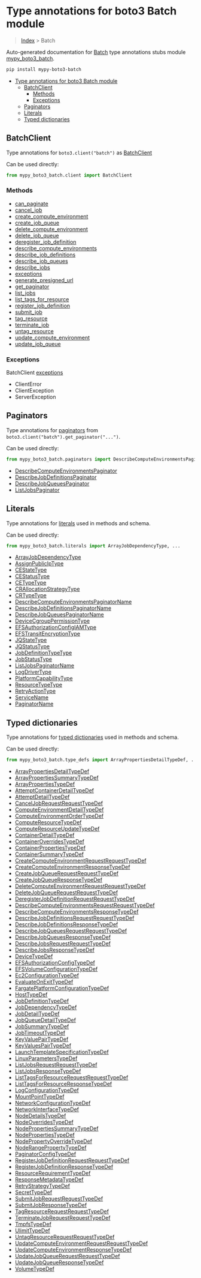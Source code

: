 # Type annotations for boto3 Batch module

> [Index](..) > Batch

Auto-generated documentation for
[Batch](https://boto3.amazonaws.com/v1/documentation/api/latest/reference/services/batch.html#Batch)
type annotations stubs module
[mypy_boto3_batch](https://pypi.org/project/mypy-boto3-batch/).

```bash
pip install mypy-boto3-batch
```

- [Type annotations for boto3 Batch module](#type-annotations-for-boto3-batch-module)
  - [BatchClient](#batchclient)
    - [Methods](#methods)
    - [Exceptions](#exceptions)
  - [Paginators](#paginators)
  - [Literals](#literals)
  - [Typed dictionaries](#typed-dictionaries)

## BatchClient

Type annotations for `boto3.client("batch")` as [BatchClient](./client.md)

Can be used directly:

```python
from mypy_boto3_batch.client import BatchClient
```

### Methods

- [can_paginate](./client.md#can_paginate)
- [cancel_job](./client.md#cancel_job)
- [create_compute_environment](./client.md#create_compute_environment)
- [create_job_queue](./client.md#create_job_queue)
- [delete_compute_environment](./client.md#delete_compute_environment)
- [delete_job_queue](./client.md#delete_job_queue)
- [deregister_job_definition](./client.md#deregister_job_definition)
- [describe_compute_environments](./client.md#describe_compute_environments)
- [describe_job_definitions](./client.md#describe_job_definitions)
- [describe_job_queues](./client.md#describe_job_queues)
- [describe_jobs](./client.md#describe_jobs)
- [exceptions](./client.md#exceptions)
- [generate_presigned_url](./client.md#generate_presigned_url)
- [get_paginator](./client.md#get_paginator)
- [list_jobs](./client.md#list_jobs)
- [list_tags_for_resource](./client.md#list_tags_for_resource)
- [register_job_definition](./client.md#register_job_definition)
- [submit_job](./client.md#submit_job)
- [tag_resource](./client.md#tag_resource)
- [terminate_job](./client.md#terminate_job)
- [untag_resource](./client.md#untag_resource)
- [update_compute_environment](./client.md#update_compute_environment)
- [update_job_queue](./client.md#update_job_queue)

### Exceptions

BatchClient [exceptions](./client.md#exceptions)

- ClientError
- ClientException
- ServerException

## Paginators

Type annotations for [paginators](./paginators.md) from
`boto3.client("batch").get_paginator("...")`.

Can be used directly:

```python
from mypy_boto3_batch.paginators import DescribeComputeEnvironmentsPaginator, ...
```

- [DescribeComputeEnvironmentsPaginator](./paginators.md#describecomputeenvironmentspaginator)
- [DescribeJobDefinitionsPaginator](./paginators.md#describejobdefinitionspaginator)
- [DescribeJobQueuesPaginator](./paginators.md#describejobqueuespaginator)
- [ListJobsPaginator](./paginators.md#listjobspaginator)

## Literals

Type annotations for [literals](./literals.md) used in methods and schema.

Can be used directly:

```python
from mypy_boto3_batch.literals import ArrayJobDependencyType, ...
```

- [ArrayJobDependencyType](./literals.md#arrayjobdependencytype)
- [AssignPublicIpType](./literals.md#assignpubliciptype)
- [CEStateType](./literals.md#cestatetype)
- [CEStatusType](./literals.md#cestatustype)
- [CETypeType](./literals.md#cetypetype)
- [CRAllocationStrategyType](./literals.md#crallocationstrategytype)
- [CRTypeType](./literals.md#crtypetype)
- [DescribeComputeEnvironmentsPaginatorName](./literals.md#describecomputeenvironmentspaginatorname)
- [DescribeJobDefinitionsPaginatorName](./literals.md#describejobdefinitionspaginatorname)
- [DescribeJobQueuesPaginatorName](./literals.md#describejobqueuespaginatorname)
- [DeviceCgroupPermissionType](./literals.md#devicecgrouppermissiontype)
- [EFSAuthorizationConfigIAMType](./literals.md#efsauthorizationconfigiamtype)
- [EFSTransitEncryptionType](./literals.md#efstransitencryptiontype)
- [JQStateType](./literals.md#jqstatetype)
- [JQStatusType](./literals.md#jqstatustype)
- [JobDefinitionTypeType](./literals.md#jobdefinitiontypetype)
- [JobStatusType](./literals.md#jobstatustype)
- [ListJobsPaginatorName](./literals.md#listjobspaginatorname)
- [LogDriverType](./literals.md#logdrivertype)
- [PlatformCapabilityType](./literals.md#platformcapabilitytype)
- [ResourceTypeType](./literals.md#resourcetypetype)
- [RetryActionType](./literals.md#retryactiontype)
- [ServiceName](./literals.md#servicename)
- [PaginatorName](./literals.md#paginatorname)

## Typed dictionaries

Type annotations for [typed dictionaries](./type_defs.md) used in methods and
schema.

Can be used directly:

```python
from mypy_boto3_batch.type_defs import ArrayPropertiesDetailTypeDef, ...
```

- [ArrayPropertiesDetailTypeDef](./type_defs.md#arraypropertiesdetailtypedef)
- [ArrayPropertiesSummaryTypeDef](./type_defs.md#arraypropertiessummarytypedef)
- [ArrayPropertiesTypeDef](./type_defs.md#arraypropertiestypedef)
- [AttemptContainerDetailTypeDef](./type_defs.md#attemptcontainerdetailtypedef)
- [AttemptDetailTypeDef](./type_defs.md#attemptdetailtypedef)
- [CancelJobRequestRequestTypeDef](./type_defs.md#canceljobrequestrequesttypedef)
- [ComputeEnvironmentDetailTypeDef](./type_defs.md#computeenvironmentdetailtypedef)
- [ComputeEnvironmentOrderTypeDef](./type_defs.md#computeenvironmentordertypedef)
- [ComputeResourceTypeDef](./type_defs.md#computeresourcetypedef)
- [ComputeResourceUpdateTypeDef](./type_defs.md#computeresourceupdatetypedef)
- [ContainerDetailTypeDef](./type_defs.md#containerdetailtypedef)
- [ContainerOverridesTypeDef](./type_defs.md#containeroverridestypedef)
- [ContainerPropertiesTypeDef](./type_defs.md#containerpropertiestypedef)
- [ContainerSummaryTypeDef](./type_defs.md#containersummarytypedef)
- [CreateComputeEnvironmentRequestRequestTypeDef](./type_defs.md#createcomputeenvironmentrequestrequesttypedef)
- [CreateComputeEnvironmentResponseTypeDef](./type_defs.md#createcomputeenvironmentresponsetypedef)
- [CreateJobQueueRequestRequestTypeDef](./type_defs.md#createjobqueuerequestrequesttypedef)
- [CreateJobQueueResponseTypeDef](./type_defs.md#createjobqueueresponsetypedef)
- [DeleteComputeEnvironmentRequestRequestTypeDef](./type_defs.md#deletecomputeenvironmentrequestrequesttypedef)
- [DeleteJobQueueRequestRequestTypeDef](./type_defs.md#deletejobqueuerequestrequesttypedef)
- [DeregisterJobDefinitionRequestRequestTypeDef](./type_defs.md#deregisterjobdefinitionrequestrequesttypedef)
- [DescribeComputeEnvironmentsRequestRequestTypeDef](./type_defs.md#describecomputeenvironmentsrequestrequesttypedef)
- [DescribeComputeEnvironmentsResponseTypeDef](./type_defs.md#describecomputeenvironmentsresponsetypedef)
- [DescribeJobDefinitionsRequestRequestTypeDef](./type_defs.md#describejobdefinitionsrequestrequesttypedef)
- [DescribeJobDefinitionsResponseTypeDef](./type_defs.md#describejobdefinitionsresponsetypedef)
- [DescribeJobQueuesRequestRequestTypeDef](./type_defs.md#describejobqueuesrequestrequesttypedef)
- [DescribeJobQueuesResponseTypeDef](./type_defs.md#describejobqueuesresponsetypedef)
- [DescribeJobsRequestRequestTypeDef](./type_defs.md#describejobsrequestrequesttypedef)
- [DescribeJobsResponseTypeDef](./type_defs.md#describejobsresponsetypedef)
- [DeviceTypeDef](./type_defs.md#devicetypedef)
- [EFSAuthorizationConfigTypeDef](./type_defs.md#efsauthorizationconfigtypedef)
- [EFSVolumeConfigurationTypeDef](./type_defs.md#efsvolumeconfigurationtypedef)
- [Ec2ConfigurationTypeDef](./type_defs.md#ec2configurationtypedef)
- [EvaluateOnExitTypeDef](./type_defs.md#evaluateonexittypedef)
- [FargatePlatformConfigurationTypeDef](./type_defs.md#fargateplatformconfigurationtypedef)
- [HostTypeDef](./type_defs.md#hosttypedef)
- [JobDefinitionTypeDef](./type_defs.md#jobdefinitiontypedef)
- [JobDependencyTypeDef](./type_defs.md#jobdependencytypedef)
- [JobDetailTypeDef](./type_defs.md#jobdetailtypedef)
- [JobQueueDetailTypeDef](./type_defs.md#jobqueuedetailtypedef)
- [JobSummaryTypeDef](./type_defs.md#jobsummarytypedef)
- [JobTimeoutTypeDef](./type_defs.md#jobtimeouttypedef)
- [KeyValuePairTypeDef](./type_defs.md#keyvaluepairtypedef)
- [KeyValuesPairTypeDef](./type_defs.md#keyvaluespairtypedef)
- [LaunchTemplateSpecificationTypeDef](./type_defs.md#launchtemplatespecificationtypedef)
- [LinuxParametersTypeDef](./type_defs.md#linuxparameterstypedef)
- [ListJobsRequestRequestTypeDef](./type_defs.md#listjobsrequestrequesttypedef)
- [ListJobsResponseTypeDef](./type_defs.md#listjobsresponsetypedef)
- [ListTagsForResourceRequestRequestTypeDef](./type_defs.md#listtagsforresourcerequestrequesttypedef)
- [ListTagsForResourceResponseTypeDef](./type_defs.md#listtagsforresourceresponsetypedef)
- [LogConfigurationTypeDef](./type_defs.md#logconfigurationtypedef)
- [MountPointTypeDef](./type_defs.md#mountpointtypedef)
- [NetworkConfigurationTypeDef](./type_defs.md#networkconfigurationtypedef)
- [NetworkInterfaceTypeDef](./type_defs.md#networkinterfacetypedef)
- [NodeDetailsTypeDef](./type_defs.md#nodedetailstypedef)
- [NodeOverridesTypeDef](./type_defs.md#nodeoverridestypedef)
- [NodePropertiesSummaryTypeDef](./type_defs.md#nodepropertiessummarytypedef)
- [NodePropertiesTypeDef](./type_defs.md#nodepropertiestypedef)
- [NodePropertyOverrideTypeDef](./type_defs.md#nodepropertyoverridetypedef)
- [NodeRangePropertyTypeDef](./type_defs.md#noderangepropertytypedef)
- [PaginatorConfigTypeDef](./type_defs.md#paginatorconfigtypedef)
- [RegisterJobDefinitionRequestRequestTypeDef](./type_defs.md#registerjobdefinitionrequestrequesttypedef)
- [RegisterJobDefinitionResponseTypeDef](./type_defs.md#registerjobdefinitionresponsetypedef)
- [ResourceRequirementTypeDef](./type_defs.md#resourcerequirementtypedef)
- [ResponseMetadataTypeDef](./type_defs.md#responsemetadatatypedef)
- [RetryStrategyTypeDef](./type_defs.md#retrystrategytypedef)
- [SecretTypeDef](./type_defs.md#secrettypedef)
- [SubmitJobRequestRequestTypeDef](./type_defs.md#submitjobrequestrequesttypedef)
- [SubmitJobResponseTypeDef](./type_defs.md#submitjobresponsetypedef)
- [TagResourceRequestRequestTypeDef](./type_defs.md#tagresourcerequestrequesttypedef)
- [TerminateJobRequestRequestTypeDef](./type_defs.md#terminatejobrequestrequesttypedef)
- [TmpfsTypeDef](./type_defs.md#tmpfstypedef)
- [UlimitTypeDef](./type_defs.md#ulimittypedef)
- [UntagResourceRequestRequestTypeDef](./type_defs.md#untagresourcerequestrequesttypedef)
- [UpdateComputeEnvironmentRequestRequestTypeDef](./type_defs.md#updatecomputeenvironmentrequestrequesttypedef)
- [UpdateComputeEnvironmentResponseTypeDef](./type_defs.md#updatecomputeenvironmentresponsetypedef)
- [UpdateJobQueueRequestRequestTypeDef](./type_defs.md#updatejobqueuerequestrequesttypedef)
- [UpdateJobQueueResponseTypeDef](./type_defs.md#updatejobqueueresponsetypedef)
- [VolumeTypeDef](./type_defs.md#volumetypedef)
